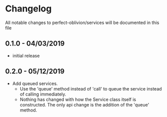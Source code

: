 # Changelog

All notable changes to perfect-oblivion/services will be documented in this file

## 0.1.0 - 04/03/2019

-   initial release

## 0.2.0 - 05/12/2019

-   Add queued services.
    - Use the 'queue' method instead of 'call' to queue the service instead of calling immediately.
    - Nothing has changed with how the Service class itself is constructed. The only api change is the
      addition of the 'queue' method.
